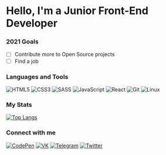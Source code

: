 # Hello, I'm a Junior Front-End Developer

### 2021 Goals
- [ ] Contribute more to Open Source projects
- [ ] Find a job

### Languages and Tools
![HTML5](https://img.shields.io/badge/-HTML5-24292e?style=for-the-badge&logo=HTML5 "HTML5")
![CSS3](https://img.shields.io/badge/-CSS3-24292e?style=for-the-badge&logo=CSS3 "CSS3")
![SASS](https://img.shields.io/badge/-SASS-24292e?style=for-the-badge&logo=SASS "SASS")
![JavaScript](https://img.shields.io/badge/-JavaScript-24292e?style=for-the-badge&logo=JavaScript "JavaScript")
![React](https://img.shields.io/badge/-React-24292e?style=for-the-badge&logo=React "React")
![Git](https://img.shields.io/badge/-Git-24292e?style=for-the-badge&logo=Git "Git")
![Linux](https://img.shields.io/badge/-Linux-24292e?style=for-the-badge&logo=Linux "Linux")

### My Stats
[![Top Langs](https://github-readme-stats.vercel.app/api/top-langs/?username=ramatov-zulfikor&layout=compact)](https://github.com/anuraghazra/github-readme-stats)

### Connect with me
[![CodePen](https://img.shields.io/badge/-CodePen-24292e?style=for-the-badge&logo=CodePen "CodePen")](https://codepen.io/Lleon)
[![VK](https://img.shields.io/badge/-VKontakte-24292e?style=for-the-badge&logo=VK "VK")](https://vk.com/lleon_k)
[![Telegram](https://img.shields.io/badge/-Telegram-24292e?style=for-the-badge&logo=Telegram "Telegram")](https://t.me/RamatovZulfikor)
[![Twitter](https://img.shields.io/badge/-Twitter-24292e?style=for-the-badge&logo=Twitter "Twitter")](https://twitter.com/Lleon_K)
